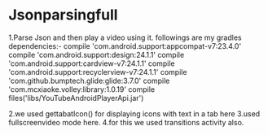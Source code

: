 # Jsonparsingfull
1.Parse Json and then play a video using it.
followings are my gradles dependencies:-
compile 'com.android.support:appcompat-v7:23.4.0'
    compile 'com.android.support:design:24.1.1'
    compile 'com.android.support:cardview-v7:24.1.1'
    compile 'com.android.support:recyclerview-v7:24.1.1'
    compile 'com.github.bumptech.glide:glide:3.7.0'
    compile 'com.mcxiaoke.volley:library:1.0.19'
    compile files('libs/YouTubeAndroidPlayerApi.jar')
    
    
2.we used gettabatIcon() for displaying icons with text in a tab here
3.used fullscreenvideo mode here.
4.for this we used transitions activity also.
